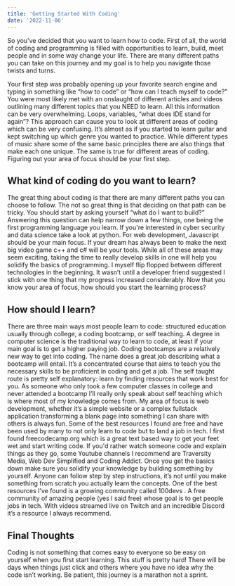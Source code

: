 ```yaml
---
title: 'Getting Started With Coding'
date: '2022-11-06'
---
```


So you’ve decided that you want to learn how to code. First of all, the world of coding and programming is filled with opportunities to learn, build, meet people and in some way change your life. There are many different paths you can take on this journey and my goal is to help you navigate those twists and turns.

Your first step was probably opening up your favorite search engine and typing in something like “how to code” or “how can I teach myself to code?” You were most likely met with an onslaught of different articles and videos outlining many different topics that you NEED to learn. All this information can be very overwhelming. Loops, variables, “what does IDE stand for again”? This approach can cause you to look at different areas of coding which can be very confusing. It’s almost as if you started to learn guitar and kept switching up which genre you wanted to practice. While different types of music share some of the same basic principles there are also things that make each one unique. The same is true for different areas of coding. Figuring out your area of focus should be your first step.

## What kind of coding do you want to learn?

The great thing about coding is that there are many different paths you can choose to follow. The not so great thing is that deciding on that path can be tricky. You should start by asking yourself “what do I want to build?” Answering this question can help narrow down a few things, one being the first programming language you learn. If you're interested in cyber security and data science take a look at python. For web development, Javascript should be your main focus. If your dream has always been to make the next big video game c++ and c# will be your tools. While all of these areas may seem exciting, taking the time to really develop skills in one will help you solidify the basics of programming. I myself flip flopped between different technologies in the beginning. It wasn’t until a developer friend suggested I stick with one thing that my progress increased considerably. Now that you know your area of focus, how should you start the learning process?

## How should I learn?

There are three main ways most people learn to code: structured education usually through college, a coding bootcamp, or self teaching. A degree in computer science is the traditional way to learn to code, at least if your main goal is to get a higher paying job. Coding bootcamps are a relatively new way to get into coding. The name does a great job describing what a bootcamp will entail. It’s a concentrated course that aims to teach you the necessary skills to be proficient in coding and get a job. The self taught route is pretty self explanatory: learn by finding resources that work best for you. As someone who only took a few computer classes in college and never attended a bootcamp I’ll really only speak about self teaching which is where most of my knowledge comes from. My area of focus is web development, whether it’s a simple website or a complex fullstack application transforming a blank page into something I can share with others is always fun. Some of the best resources I found are free and have been used by many to not only learn to code but to land a job in tech. I first found freecodecamp.org which is a great text based way to get your feet wet and start writing code. If you'd rather watch someone code and explain things as they go, some Youtube channels I recommend are Traversity Media, Web Dev Simplified and Coding Addict. Once you get the basics down make sure you solidify your knowledge by building something by yourself. Anyone can follow step by step instructions, it’s not until you make something from scratch you actually learn the concepts. One of the best resources I’ve found is a growing community called 100devs . A free community of amazing people (yes I said free) whose goal is to get people jobs in tech. With videos streamed live on Twitch and an incredible Discord it’s a resource I always recommend.

## Final Thoughts

Coding is not something that comes easy to everyone so be easy on yourself when you first start learning. This stuff is pretty hard! There will be days when things just click and others where you have no idea why the code isn’t working. Be patient, this journey is a marathon not a sprint.
